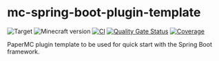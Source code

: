# mc-spring-boot-plugin-template

![Target](https://img.shields.io/badge/plugin-Minecraft-blueviolet)
![Minecraft version](https://img.shields.io/badge/version-1.20.x-blue)
[![CI](https://github.com/Cosmageia/mc-spring-boot-plugin-template/actions/workflows/ci.yml/badge.svg)](https://github.com/Cosmageia/mc-spring-boot-plugin-template/actions/workflows/ci.yml)
[![Quality Gate Status](https://sonarcloud.io/api/project_badges/measure?project=Cosmageia_mc-spring-boot-plugin-template&metric=alert_status)](https://sonarcloud.io/summary/new_code?id=Cosmageia_mc-spring-boot-plugin-template)
[![Coverage](https://sonarcloud.io/api/project_badges/measure?project=Cosmageia_mc-spring-boot-plugin-template&metric=coverage)](https://sonarcloud.io/summary/new_code?id=Cosmageia_mc-spring-boot-plugin-template)

PaperMC plugin template to be used for quick start with the Spring Boot framework.
